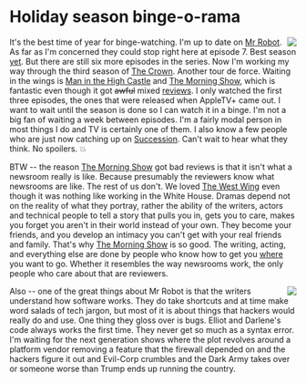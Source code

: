 # Holiday season binge-o-rama
<img src="http://images.scripting.com/archiveScriptingCom/2007/11/21/turkey.gif" border="0" align="right">It's the best time of year for binge-watching. I'm up to date on <a href="https://en.wikipedia.org/wiki/Mr._Robot">Mr Robot</a>. As far as I'm concerned they could stop right here at episode 7. Best season <a href="https://duckduckgo.com/?q=site%3Ascripting.com+%22Mr+Robot%22&t=h_&ia=web">yet</a>. But there are still six more episodes in the series. Now I'm working my way through the third season of <a href="https://en.wikipedia.org/wiki/The_Crown_(TV_series)">The Crown</a>. Another tour de force. Waiting in the wings is <a href="https://en.wikipedia.org/wiki/The_Man_in_the_High_Castle_(TV_series)">Man in the High Castle</a> and <a href="https://en.wikipedia.org/wiki/The_Morning_Show_(American_TV_series)">The Morning Show</a>, which is fantastic even though it got <s>awful</s> mixed <a href="https://www.metacritic.com/tv/the-morning-show">reviews</a>. I only watched the first three episodes, the ones that were released when AppleTV+ came out. I want to wait until the season is done so I can watch it in a binge. I'm not a big fan of waiting a week between episodes. I'm a fairly modal person in most things I do and TV is certainly one of them. I also know a few people who are just now catching up on <a href="https://duckduckgo.com/?q=site%3Ascripting.com+Succession&t=h_&ia=web">Succession</a>. Can't wait to hear what they think. No spoilers. :boom:

BTW -- the reason <a href="https://www.metacritic.com/tv/the-morning-show">The Morning Show</a> got bad reviews is that it isn't what a newsroom really is like. Because presumably the reviewers know what newsrooms are like. The rest of us don't. We loved <a href="https://en.wikipedia.org/wiki/The_West_Wing">The West Wing</a> even though it was nothing like working in the White House. Dramas depend not on the reality of what they portray, rather the ability of the writers, actors and technical people to tell a story that pulls you in, gets you to care, makes you forget you aren't in their world instead of your own. They become your friends, and you develop an intimacy you can't get with your real friends and family. That's why <a href="https://en.wikipedia.org/wiki/The_Morning_Show_(American_TV_series)">The Morning Show</a> is so good. The writing, acting, and everything else are done by people who know how to get you <a href="https://en.wikipedia.org/wiki/Suspension_of_disbelief">where</a> you want to go. Whether it resembles the way newsrooms work, the only people who care about that are reviewers. 

<img src="http://scripting.com/images/2019/11/24/fsocietyMask.png" border="0" align="right">Also -- one of the great things about Mr Robot is that the writers understand how software works. They do take shortcuts and at time make word salads of tech jargon, but most of it is about things that hackers would really do and use. One thing they gloss over is bugs. Elliot and Darlene's code always works the first time. They never get so much as a syntax error. I'm waiting for the next generation shows where the plot revolves around a platform vendor removing a feature that the firewall depended on and the hackers figure it out and Evil-Corp crumbles and the Dark Army takes over or someone worse than Trump ends up running the country. 

